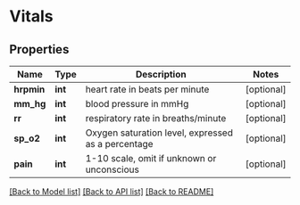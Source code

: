 # Vitals

## Properties
Name | Type | Description | Notes
------------ | ------------- | ------------- | -------------
**hrpmin** | **int** | heart rate in beats per minute | [optional] 
**mm_hg** | **int** | blood pressure in mmHg | [optional] 
**rr** | **int** | respiratory rate in breaths/minute | [optional] 
**sp_o2** | **int** | Oxygen saturation level, expressed as a percentage | [optional] 
**pain** | **int** | 1-10 scale, omit if unknown or unconscious | [optional] 

[[Back to Model list]](../README.md#documentation-for-models) [[Back to API list]](../README.md#documentation-for-api-endpoints) [[Back to README]](../README.md)

